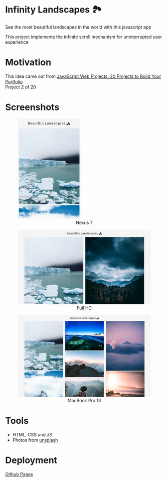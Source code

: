 # Infinity Landscapes 🏞️

See the most beautiful landscapes in the world with this javascript app

This project implements the infinite scroll mechanism for uninterrupted user experience


# Motivation

This idea came out from [JavaScript Web Projects: 20 Projects to Build Your Portfolio](https://academy.zerotomastery.io/p/javascript-projects)  
Project 2 of 20


# Screenshots 
<figure>
    <img src='./screenshots/Nexus%207.jpg' alt='Nexus 7' width='200' /> 
    <figcaption style='text-align: center'>Nexus 7</figcaption>
</figure>
<figure>
    <img src='./screenshots/Full%20HD%20PC.jpg' alt='Full HD' width='600' />
    <figcaption style='text-align: center'>Full HD</figcaption>
</figure>
<figure>
    <img src='./screenshots/Macbook%20Pro%2013.png' alt='Macbook' width='800' />
    <figcaption style='text-align: center'>MacBook Pro 13</figcaption>
</figure>

# Tools
* HTML, CSS and JS
* Photos from [unsplash](https://unsplash.com/)

# Deployment

[Github Pages](https://oscaramos.github.io/infinity-scroll/)
<!--stackedit_data:
eyJoaXN0b3J5IjpbLTc5ODUxNTg5NCwtMTcyMDQzNTkzOV19
-->